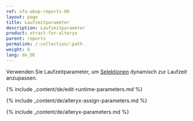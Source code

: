 ```yaml
---
ref: xfa-abap-reports-06
layout: page
title: Laufzeitparameter
description: Laufzeitparameter
product: xtract-for-alteryx
parent: reports
permalink: /:collection/:path
weight: 6
lang: de_DE
---
```


Verwenden Sie Laufzeitparameter, um [Selektionen](./variants-and-selections#selektionen-bearbeiten) dynamisch zur Laufzeit anzupassen.

{% include _content/de/edit-runtime-parameters.md %}

{% include _content/de/alteryx-assign-parameters.md %}

{% include _content/de/alteryx-parameters.md %}